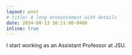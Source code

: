 ```yaml
---
layout: post
# title: A long announcement with details
date: 2024-08-13 16:11:00-0400
inline: true
---
```


I start working as an Assistant Professor at JSU.

